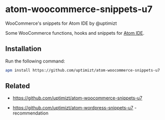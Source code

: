 # atom-woocommerce-snippets-u7

WooCommerce's snippets for Atom IDE by @uptimizt

Some WooCommerce functions, hooks and snippets for [Atom IDE](https://atom.io/).


## Installation

Run the following command:

```sh
apm install https://github.com/uptimizt/atom-woocommerce-snippets-u7
```

## Related

* https://github.com/uptimizt/atom-woocommerce-snippets-u7

* https://github.com/uptimizt/atom-wordpress-snippets-u7 - recommendation
